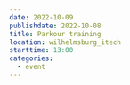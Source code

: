 ```yaml
---
date: 2022-10-09
publishdate: 2022-10-08
title: Parkour training
location: wilhelmsburg_itech
starttime: 13:00
categories:
  - event
---
```

